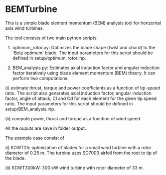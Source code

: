 # BEMTurbine

This is a simple blade element momentum (BEM) analysis tool for horizontal axis wind turbines. 

The tool consists of two main python scripts:

1. optimum_rotor.py: Optimizes the blade shape (twist and chord) to the 'Betz
optimum' blade. The input parameters for this script should be defined in
setup/optimum_rotor.inp.

2. BEM_analysis.py: Estimates axial induction factor and angular induction factor
iteratively using blade element momentum (BEM) theory. It can perform two computations:

(i) estimate thrust, torque and power coefficients as a function of tip-speed ratio. The script also
generates axial induction factor, angular induction factor, angle of attack, Cl
and Cd for each element for the given tip speed ratio. The input parameters for
this script should be defined in setup/BEM_analysis.inp.

(ii) compute power, thrust and torque as a function of wind speed.

All the ouputs are save in folder output.

The example case consist of

(i) KDWT25: optimization of blades for a small wind turbine with
a rotor diameter of 0.25 m. The turbine uses SD7003 airfoil from the root to tip
of the blade.

(ii) KDWT300kW: 300 kW wind turbine with rotor diameter of 33 m. 
